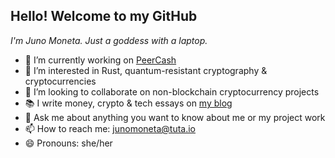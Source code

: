 ## Hello! Welcome to my GitHub

_I'm Juno Moneta. Just a goddess with a laptop._

- 🔭 I’m currently working on [PeerCash](https://peercash.org)
- 🌱 I’m interested in Rust, quantum-resistant cryptography & cryptocurrencies
- 👯 I’m looking to collaborate on non-blockchain cryptocurrency projects
- 📚 I write money, crypto & tech essays on [my blog](https://junomoneta61.github.io/blog/)
- 💬 Ask me about anything you want to know about me or my project work
- 📫 How to reach me: junomoneta@tuta.io
- 😄 Pronouns: she/her
